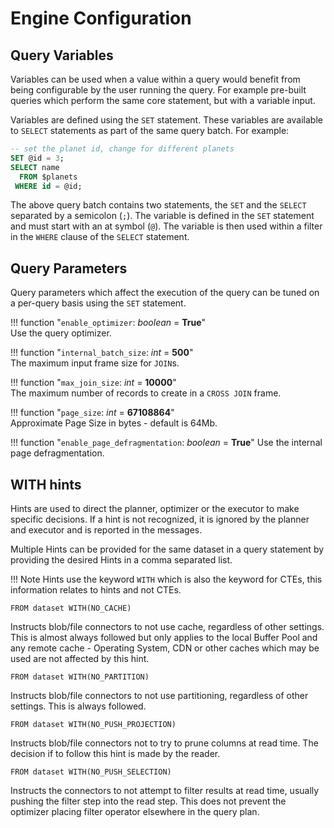 # Engine Configuration 

## Query Variables

Variables can be used when a value within a query would benefit from being configurable by the user running the query. For example pre-built queries which perform the same core statement, but with a variable input.

Variables are defined using the `SET` statement. These variables are available to `SELECT` statements as part of the same query batch. For example:

~~~sql
-- set the planet id, change for different planets
SET @id = 3;
SELECT name
  FROM $planets
 WHERE id = @id;
~~~

The above query batch contains two statements, the `SET` and the `SELECT` separated by a semicolon (`;`). The variable is defined in the `SET` statement and must start with an at symbol (`@`). The variable is then used within a filter in the `WHERE` clause of the `SELECT` statement.

## Query Parameters

Query parameters which affect the execution of the query can be tuned on a per-query basis using the `SET` statement.

!!! function "`enable_optimizer`: _boolean_ = **True**"    
    Use the query optimizer.

!!! function "`internal_batch_size`: _int_ = **500**"    
    The maximum input frame size for `JOIN`s.

!!! function "`max_join_size`: _int_ = **10000**"    
    The maximum number of records to create in a `CROSS JOIN` frame.

!!! function "`page_size`: _int_ = **67108864**"     
    Approximate Page Size in bytes - default is 64Mb.

!!! function "`enable_page_defragmentation`: _boolean_ = **True**"
    Use the internal page defragmentation.

## WITH hints

Hints are used to direct the planner, optimizer or the executor to make specific decisions. If a hint is not recognized, it is ignored by the planner and executor and is reported in the messages.

Multiple Hints can be provided for the same dataset in a query statement by providing the desired Hints in a comma separated list.

!!! Note
    Hints use the keyword `WITH` which is also the keyword for CTEs, this information relates to hints and not CTEs.

~~~
FROM dataset WITH(NO_CACHE)
~~~

Instructs blob/file connectors to not use cache, regardless of other settings. This is almost always followed but only applies to the local Buffer Pool and any remote cache - Operating System, CDN or other caches which may be used are not affected by this hint.

~~~
FROM dataset WITH(NO_PARTITION)
~~~

Instructs blob/file connectors to not use partitioning, regardless of other settings. This is always followed.

~~~
FROM dataset WITH(NO_PUSH_PROJECTION)
~~~

Instructs blob/file connectors not to try to prune columns at read time. The decision if to follow this hint is made by the reader. 

~~~
FROM dataset WITH(NO_PUSH_SELECTION)
~~~

Instructs the connectors to not attempt to filter results at read time, usually pushing the filter step into the read step. This does not prevent the optimizer placing filter operator elsewhere in the query plan.
